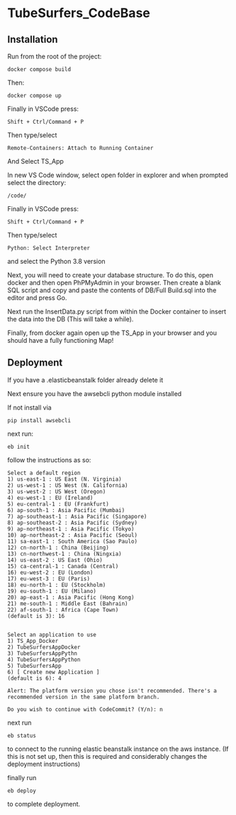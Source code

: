 # TubeSurfers_CodeBase


## Installation
Run from the root of the project:
```
docker compose build
```

Then:
```
docker compose up
```

Finally in VSCode press:
```
Shift + Ctrl/Command + P
```

Then type/select
```
Remote-Containers: Attach to Running Container
```
And Select TS_App

In new VS Code window, select open folder in explorer and when prompted select the directory:
```
/code/
```
Finally in VSCode press:
```
Shift + Ctrl/Command + P
```

Then type/select
```
Python: Select Interpreter
```
and select the Python 3.8 version


Next, you will need to create your database structure.
To do this, open docker and then open PhPMyAdmin in your browser. Then create a blank SQL script and copy and paste the contents of DB/Full Build.sql into the editor and press Go.

Next run the InsertData.py script from within the Docker container to insert the data into the DB (This will take a while).

Finally, from docker again open up the TS_App in your browser and you should have a fully functioning Map!



## Deployment

If you have a .elasticbeanstalk folder already delete it

Next ensure you have the awsebcli python module installed

If not install via 

```
pip install awsebcli
```

next run:
```
eb init
```

follow the instructions as so:
```
Select a default region
1) us-east-1 : US East (N. Virginia)
2) us-west-1 : US West (N. California)
3) us-west-2 : US West (Oregon)
4) eu-west-1 : EU (Ireland)
5) eu-central-1 : EU (Frankfurt)
6) ap-south-1 : Asia Pacific (Mumbai)
7) ap-southeast-1 : Asia Pacific (Singapore)
8) ap-southeast-2 : Asia Pacific (Sydney)
9) ap-northeast-1 : Asia Pacific (Tokyo)
10) ap-northeast-2 : Asia Pacific (Seoul)
11) sa-east-1 : South America (Sao Paulo)
12) cn-north-1 : China (Beijing)
13) cn-northwest-1 : China (Ningxia)
14) us-east-2 : US East (Ohio)
15) ca-central-1 : Canada (Central)
16) eu-west-2 : EU (London)
17) eu-west-3 : EU (Paris)
18) eu-north-1 : EU (Stockholm)
19) eu-south-1 : EU (Milano)
20) ap-east-1 : Asia Pacific (Hong Kong)
21) me-south-1 : Middle East (Bahrain)
22) af-south-1 : Africa (Cape Town)
(default is 3): 16


Select an application to use
1) TS_App_Docker
2) TubeSurfersAppDocker
3) TubeSurfersAppPythn
4) TubeSurfersAppPython
5) TubeSurfersApp
6) [ Create new Application ]
(default is 6): 4

Alert: The platform version you chose isn't recommended. There's a recommended version in the same platform branch.

Do you wish to continue with CodeCommit? (Y/n): n
```

next run
```
eb status
```

to connect to the running elastic beanstalk instance on the aws instance. (If this is not set up, then this is required and considerably changes the deployment instructions)

finally run
```
eb deploy
```
to complete deployment.